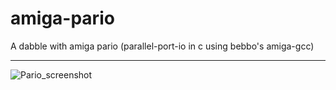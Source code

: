 # amiga-pario
A dabble with amiga pario (parallel-port-io in c using bebbo's amiga-gcc)
***
![Pario_screenshot](https://github.com/jbilander/amiga-pario/assets/1673918/cb3082d5-76a0-47d5-9ca2-858fecf6f8d3)

